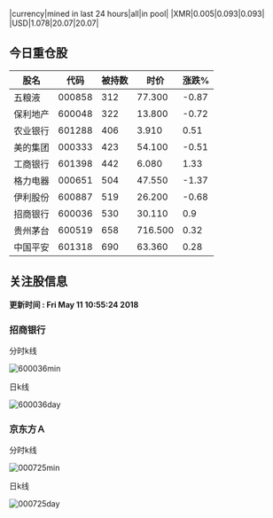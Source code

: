 |currency|mined in last 24 hours|all|in pool|
|XMR|0.005|0.093|0.093|
|USD|1.078|20.07|20.07|

## 今日重仓股 

|股名|代码|被持数|时价|涨跌%|
|---|---|---|---|---|
|五粮液|000858|312|77.300|-0.87|
|保利地产|600048|322|13.800|-0.72|
|农业银行|601288|406|3.910|0.51|
|美的集团|000333|423|54.100|-0.51|
|工商银行|601398|442|6.080|1.33|
|格力电器|000651|504|47.550|-1.37|
|伊利股份|600887|519|26.200|-0.68|
|招商银行|600036|530|30.110|0.9|
|贵州茅台|600519|658|716.500|0.32|
|中国平安|601318|690|63.360|0.28|

## 关注股信息
**更新时间 : Fri May 11 10:55:24 2018**
### 招商银行 
分时k线

![600036min](http://image.sinajs.cn/newchart/min/n/sh600036.gif)

日k线

![600036day](http://image.sinajs.cn/newchart/daily/n/sh600036.gif)

### 京东方Ａ 
分时k线

![000725min](http://image.sinajs.cn/newchart/min/n/sz000725.gif)

日k线

![000725day](http://image.sinajs.cn/newchart/daily/n/sz000725.gif)
